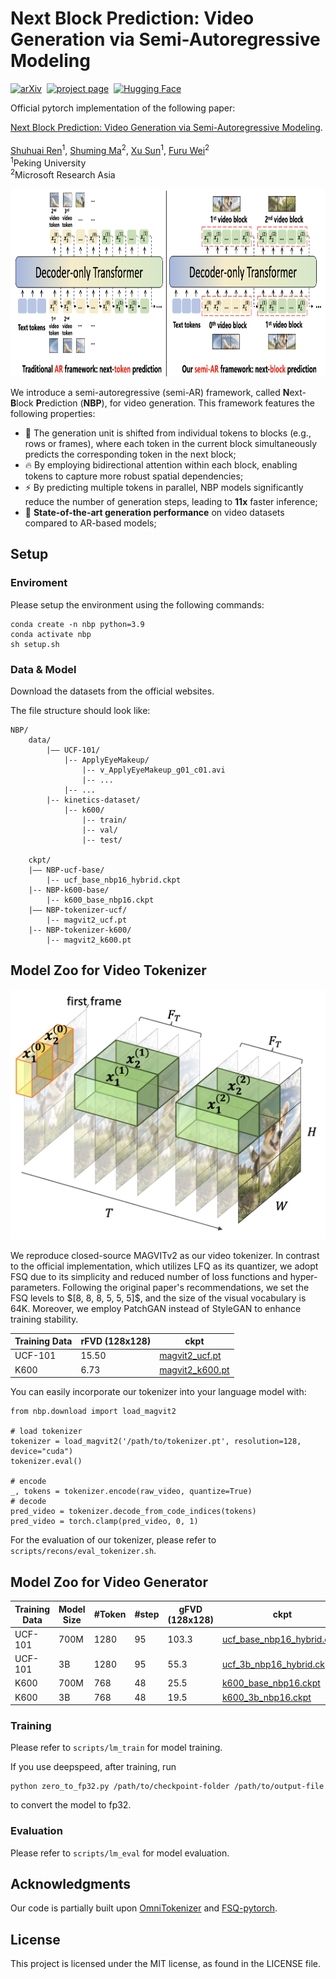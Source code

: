 # Next Block Prediction: Video Generation via Semi-Autoregressive Modeling

[![arXiv](https://img.shields.io/badge/arXiv%20paper-2412.15119-b31b1b.svg)](https://arxiv.org/abs/2502.07737)&nbsp;
[![project page](https://img.shields.io/badge/Project_page-More_demo-green)](https://RenShuhuai-Andy.github.io/NBP-project/)&nbsp;
[![Hugging Face](https://img.shields.io/badge/🤗%20Hugging%20Face-Model-blue)](https://huggingface.co/collections/ShuhuaiRen/next-block-prediction-6706660de8bff30c00e8ce95)&nbsp;

Official pytorch implementation of the following paper:
<p align="left"> 
<a href="https://arxiv.org/abs/2502.07737">Next Block Prediction: Video Generation via Semi-Autoregressive Modeling</a>.
<br>
<br>
<a href="https://renshuhuai-andy.github.io/">Shuhuai Ren</a><sup>1</sup>, <a href="https://www.microsoft.com/en-us/research/people/shumma/">Shuming Ma</a><sup>2</sup>, <a href="https://xusun26.github.io/">Xu Sun</a><sup>1</sup>, <a href="https://thegenerality.com/">Furu Wei</a><sup>2</sup>
<br>
<sup>1</sup>Peking University <br>
<sup>2</sup>Microsoft Research Asia
</p>

<p align="left">
    <img src=assets/framework.png width="852" height="300" />
</p>


We introduce a semi-autoregressive (semi-AR) framework, called **N**ext-**B**lock **P**rediction (**NBP**), for video generation. 
This framework features the following properties:

- 🚀 The generation unit is shifted from individual tokens to blocks (e.g., rows or frames), where each token in the current block simultaneously predicts the corresponding token in the next block;
- 🔥 By employing bidirectional attention within each block, enabling tokens to capture more robust spatial dependencies;
- ⚡ By predicting multiple tokens in parallel, NBP models significantly reduce the number of generation steps, leading to **11x** faster inference; 
- 🥇 **State-of-the-art generation performance** on video datasets compared to AR-based models;


## Setup

### Enviroment
Please setup the environment using the following commands:

```
conda create -n nbp python=3.9
conda activate nbp
sh setup.sh
```

### Data & Model
Download the datasets from the official websites. 

The file structure should look like:

```
NBP/
    data/
        |–– UCF-101/
            |-- ApplyEyeMakeup/
                |-- v_ApplyEyeMakeup_g01_c01.avi
                |-- ...
            |-- ...
        |-- kinetics-dataset/
            |-- k600/
                |-- train/
                |-- val/
                |-- test/

    ckpt/
    |–– NBP-ucf-base/
        |-- ucf_base_nbp16_hybrid.ckpt
    |-- NBP-k600-base/
        |-- k600_base_nbp16.ckpt
    |–– NBP-tokenizer-ucf/
        |-- magvit2_ucf.pt
    |-- NBP-tokenizer-k600/
        |-- magvit2_k600.pt
```

## Model Zoo for Video Tokenizer
<p align="left">
    <img src=assets/tokenizer.png width="700" height="400" />
</p>
We reproduce closed-source MAGVITv2 as our video tokenizer. In contrast to the official implementation, which utilizes LFQ as its quantizer, we adopt FSQ due to its simplicity and reduced number of loss functions and hyper-parameters. Following the original paper's recommendations, we set the FSQ levels to $[8, 8, 8, 5, 5, 5]$, and the size of the visual vocabulary is 64K. 
Moreover, we employ PatchGAN instead of StyleGAN to enhance training stability.

 |  Training Data  | rFVD (128x128) | ckpt | 
 | ---------- | ----------- | ----------- | 
 | UCF-101 | 15.50 | [magvit2_ucf.pt](https://huggingface.co/ShuhuaiRen/NBP-tokenizer-ucf) |
 | K600 | 6.73 | [magvit2_k600.pt](https://huggingface.co/ShuhuaiRen/NBP-tokenizer-k600) | 

You can easily incorporate our tokenizer into your language model with:
```
from nbp.download import load_magvit2

# load tokenizer
tokenizer = load_magvit2('/path/to/tokenizer.pt', resolution=128, device="cuda")
tokenizer.eval()

# encode
_, tokens = tokenizer.encode(raw_video, quantize=True)
# decode
pred_video = tokenizer.decode_from_code_indices(tokens)
pred_video = torch.clamp(pred_video, 0, 1)
```

For the evaluation of our tokenizer, please refer to ```scripts/recons/eval_tokenizer.sh```.


## Model Zoo for Video Generator

|  Training Data  | Model Size | #Token | #step | gFVD (128x128) | ckpt | 
| ---------- | ----------- | ----------- | ----------- | ----------- | ----------- | 
| UCF-101 | 700M | 1280 | 95 | 103.3 | [ucf_base_nbp16_hybrid.ckpt](https://huggingface.co/ShuhuaiRen/NBP-ucf-base) |
| UCF-101 | 3B | 1280 | 95 | 55.3 | [ucf_3b_nbp16_hybrid.ckpt](https://huggingface.co/ShuhuaiRen/NBP-ucf-3b) |
| K600 | 700M | 768 | 48 | 25.5 | [k600_base_nbp16.ckpt](https://huggingface.co/ShuhuaiRen/NBP-k600-base) | 
| K600 | 3B | 768 | 48 | 19.5 | [k600_3b_nbp16.ckpt](https://huggingface.co/ShuhuaiRen/NBP-k600-3b) | 

### Training
Please refer to ```scripts/lm_train``` for model training. 

If you use deepspeed, after training, run
```
python zero_to_fp32.py /path/to/checkpoint-folder /path/to/output-file
```
to convert the model to fp32.

### Evaluation
Please refer to ```scripts/lm_eval``` for model evaluation. 

## Acknowledgments
Our code is partially built upon [OmniTokenizer](https://github.com/FoundationVision/OmniTokenizer) and
[FSQ-pytorch](https://github.com/duchenzhuang/FSQ-pytorch). 


## License

This project is licensed under the MIT license, as found in the LICENSE file.
